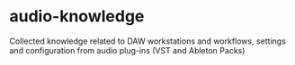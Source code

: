 # audio-knowledge
Collected knowledge related to DAW workstations and workflows, settings and configuration from audio plug-ins (VST and Ableton Packs) 

